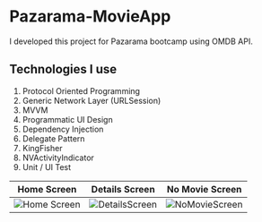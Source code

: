 # Pazarama-MovieApp
I developed this project for Pazarama bootcamp using OMDB API.

## Technologies I use
1. Protocol Oriented Programming
2. Generic Network Layer (URLSession)
3. MVVM
4. Programmatic UI Design
5. Dependency Injection
6. Delegate Pattern
7. KingFisher
8. NVActivityIndicator
9. Unit / UI Test

| Home Screen | Details Screen | No Movie Screen |
| ----------- | -------------- | --------------- |
| ![Home Screen](https://github.com/kaannyil/Pazarama-MovieApp/assets/93593046/64a6bf9d-a401-4767-9a21-eb5e29a9ba7e) | ![DetailsScreen](https://github.com/kaannyil/Pazarama-MovieApp/assets/93593046/9893b66a-1d4b-4bd9-b392-d2b59cafa3ad) | ![NoMovieScreen](https://github.com/kaannyil/Pazarama-MovieApp/assets/93593046/67c63f3f-bca1-4a64-8a8b-0f4a1afd4f67) |
